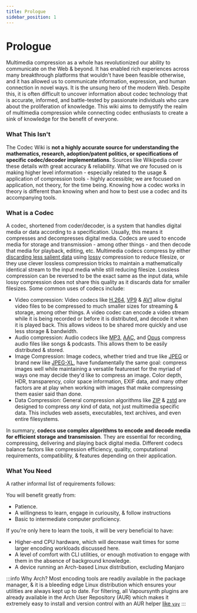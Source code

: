 ```yaml
---
title: Prologue
sidebar_position: 1
---
```


# Prologue

Multimedia compression as a whole has revolutionized our ability to communicate on the Web & beyond. It has enabled rich experiences across many breakthrough platforms that wouldn't have been feasible otherwise, and it has allowed us to communicate information, expression, and human connection in novel ways. It is the unsung hero of the modern Web. Despite this, it is often difficult to uncover information about codec technology that is accurate, informed, and battle-tested by passionate individuals who care about the proliferation of knowledge. This wiki aims to demystify the realm of multimedia compression while connecting codec enthusiasts to create a sink of knowledge for the benefit of everyone.

### What This Isn't

The Codec Wiki is **not a highly accurate source for understanding the mathematics, research, adoption/patent politics, or specifications of specific codec/decoder implementations**. Sources like Wikipedia cover these details with great accuracy & reliability. What we *are* focused on is making higher level information - especially related to the usage & application of compression tools - highly accessible; we are focused on application, not theory, for the time being. Knowing how a codec works in theory is different than knowing when and how to best use a codec and its accompanying tools.

### What is a Codec

A codec, shortened from coder/decoder, is a system that handles digital media or data according to a specification. Usually, this means it compresses and decompresses digital media. Codecs are used to encode media for storage and transmission - among other things - and then decode that media for playback, editing, etc. Multimedia codecs compress by either [discarding less salient data](../introduction/psychovisual.md) using [lossy](../introduction/video-artifacts.md) compression to reduce filesize, or they use clever lossless compression tricks to maintain a mathematically identical stream to the input media while still reducing filesize. Lossless compression can be reversed to be the exact same as the input data, while lossy compression does not share this quality as it discards data for smaller filesizes. Some common uses of codecs include:

- Video compression: Video codecs like [H.264](../video/AVC.md), [VP9](../video/VP9.md) & [AV1](../video/AV1.md) allow digital video files to be compressed to much smaller sizes for streaming & storage, among other things. A video codec can encode a video stream while it is being recorded or before it is distributed, and decode it when it is played back. This allows videos to be shared more quickly and use less storage & bandwidth.
- Audio compression: Audio codecs like [MP3](../audio/MP3.md), [AAC](../audio/AAC.md), and [Opus](../audio/opus.md) compress audio files like songs & podcasts. This allows them to be easily distributed & stored. 
- Image Compression: Image codecs, whether tried and true like [JPEG](../images/JPEG.md) or brand new like [JPEG-XL](../images/JXL.md), have fundamentally the same goal: compress images well while maintaining a versatile featureset for the myriad of ways one may decide they'd like to compress an image. Color depth, HDR, transparency, color space information, EXIF data, and many other factors are at play when working with images that make compressing them easier said than done.
- Data Compression: General compression algorithms like [ZIP](../data/zip.md) & [zstd](../data/zstd.md) are designed to compress *any* kind of data, not just multimedia specific data. This includes web assets, executables, text archives, and even entire filesystems.

In summary, **codecs use complex algorithms to encode and decode media for efficient storage and transmission**. They are essential for recording, compressing, delivering and playing back digital media. Different codecs balance factors like compression efficiency, quality, computational requirements, compatibility, & features depending on their application.

### What You Need

A rather informal list of requirements follows:

You will benefit greatly from:
- Patience.
- A willingness to learn, engage in curiousity, & follow instructions
- Basic to intermediate computer proficiency.

If you're only here to learn the tools, it will be very beneficial to have:
- Higher-end CPU hardware, which will decrease wait times for some larger encoding workloads discussed here.
- A level of comfort with CLI utilities, or enough motivation to engage with them in the absence of background knowledge.
- A device running an Arch-based Linux distribution, excluding Manjaro

:::info Why Arch?
Most encoding tools are readily available in the package manager, & it is a bleeding edge Linux distribution which ensures your utilities are always kept up to date. For filtering, all Vapoursynth plugins are already available in the Arch User Repository (AUR) which makes it extremely easy to install and version control with an AUR helper [like `yay`](https://github.com/Jguer/yay)
:::
